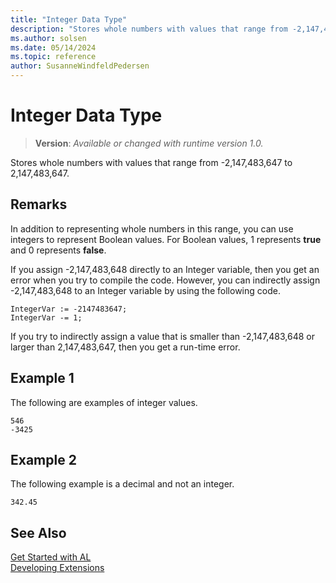 ```yaml
---
title: "Integer Data Type"
description: "Stores whole numbers with values that range from -2,147,483,647 to 2,147,483,647."
ms.author: solsen
ms.date: 05/14/2024
ms.topic: reference
author: SusanneWindfeldPedersen
---
```

[//]: # (START>DO_NOT_EDIT)
[//]: # (IMPORTANT:Do not edit any of the content between here and the END>DO_NOT_EDIT.)
[//]: # (Any modifications should be made in the .xml files in the ModernDev repo.)
# Integer Data Type
> **Version**: _Available or changed with runtime version 1.0._

Stores whole numbers with values that range from -2,147,483,647 to 2,147,483,647.




[//]: # (IMPORTANT: END>DO_NOT_EDIT)

## Remarks  
 In addition to representing whole numbers in this range, you can use integers to represent Boolean values. For Boolean values, 1 represents **true** and 0 represents **false**.  
  
 If you assign -2,147,483,648 directly to an Integer variable, then you get an error when you try to compile the code. However, you can indirectly assign -2,147,483,648 to an Integer variable by using the following code.  
  
```al
IntegerVar := -2147483647;  
IntegerVar -= 1;  
```  
  
 If you try to indirectly assign a value that is smaller than -2,147,483,648 or larger than 2,147,483,647, then you get a run-time error.  


## Example 1

 The following are examples of integer values.  
  
```al
546  
-3425  
```  
  
## Example 2

 The following example is a decimal and not an integer.  
  
```al
342.45  
```  
  
## See Also
[Get Started with AL](../../devenv-get-started.md)  
[Developing Extensions](../../devenv-dev-overview.md)  